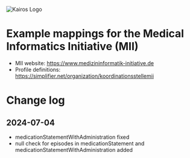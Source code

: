 ![Kairos Logo](https://kairos.de/wp-content/uploads/2023/11/bildschirm_KAIROS_RGB_einfach-e1699976791799.png "Kairos Logo")

Example mappings for the Medical Informatics Initiative (MII)
==============================================================

* MII website: https://www.medizininformatik-initiative.de
* Profile definitions: https://simplifier.net/organization/koordinationsstellemii

# Change log

## 2024-07-04

* medicationStatementWithAdministration fixed
* null check for episodes in medicationStatement and medicationStatementWithAdministration added
